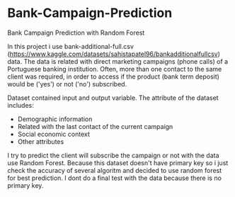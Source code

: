 # Bank-Campaign-Prediction
Bank Campaign Prediction with Random Forest

In this project i use bank-additional-full.csv (https://www.kaggle.com/datasets/sahistapatel96/bankadditionalfullcsv) data. The data is related with direct marketing campaigns (phone calls) of a Portuguese banking institution. Often, more than one contact to the same client was required, in order to access if the product (bank term deposit) would be ('yes') or not ('no') subscribed.

Dataset contained input and output variable.
The attribute of the dataset includes:
- Demographic information
- Related with the last contact of the current campaign
- Social economic context
- Other attributes

I try to predict the client will subscribe the campaign or not with the data use Random Forest. Because this dataset doesn't have primary key so i just check the accuracy of several algoritm and decided to use random forest for best prediction. I dont do a final test with the data because there is no primary key.

